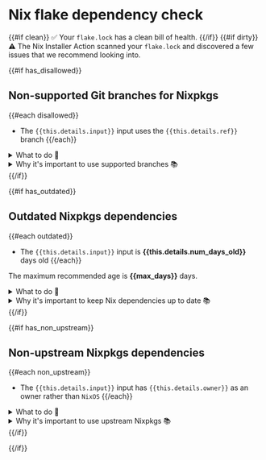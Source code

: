 # Nix flake dependency check

{{#if clean}}
✅ Your `flake.lock` has a clean bill of health.
{{/if}}
{{#if dirty}}
⚠️ The Nix Installer Action scanned your `flake.lock` and discovered a few issues that we recommend looking into.

{{#if has_disallowed}}
## Non-supported Git branches for Nixpkgs

{{#each disallowed}}
* The `{{this.details.input}}` input uses the `{{this.details.ref}}` branch
{{/each}}

<details>
<summary>What to do 🧰</summary>
Use one of these branches instead:

{{{supported_ref_names}}}

Here's an example:

```nix
{
  inputs.nixpkgs.url = "github:NixOS/nixpkgs/nixpkgs-unstable";
}
```
</details>

<details>
<summary>Why it's important to use supported branches 📚</summary>
{{{supported_refs_explainer}}}
</details>
{{/if}}

{{#if has_outdated}}
## Outdated Nixpkgs dependencies

{{#each outdated}}
* The `{{this.details.input}}` input is **{{this.details.num_days_old}}** days old
{{/each}}

The maximum recommended age is **{{max_days}}** days.

<details>
<summary>What to do 🧰</summary>
Use the [`update-flake-lock`][flake-lock-action] GitHub Action to automate updates:

```yaml
steps:
  - name: Automatically update flake.lock
    uses: DeterminateSystems/update-flake-lock
    with:
      pr-title: "Update flake.lock"        # PR title
      pr-labels: [dependencies, automated] # PR labels
```
</details>

<details>
<summary>Why it's important to keep Nix dependencies up to date 📚</summary>
{{{ outdated_deps_explainer }}}
</details>
{{/if}}

{{#if has_non_upstream}}
## Non-upstream Nixpkgs dependencies

{{#each non_upstream}}
* The `{{this.details.input}}` input has `{{this.details.owner}}` as an owner rather than `NixOS`
{{/each}}

<details>
<summary>What to do 🧰</summary>
Use a Nixpkgs dependency from the [`NixOS`][nixos] org.
Here's an example:

```nix
{
  inputs.nixpkgs.url = "github:NixOS/nixpkgs";
}
```

If you need a customized version of Nixpkgs, we recommend that you use [overlays] and per-package [overrides].
</details>

<details>
<summary>Why it's important to use upstream Nixpkgs 📚</summary>
{{{ upstream_nixpkgs_explainer }}}
</details>
{{/if}}

[flake-lock-action]: https://github.com/determinateSystems/update-flake-lock
[nixos]: https://github.com/nixos
[overlays]: https://nixos.wiki/wiki/Overlays
[overrides]: https://ryantm.github.io/nixpkgs/using/overrides
{{/if}}
